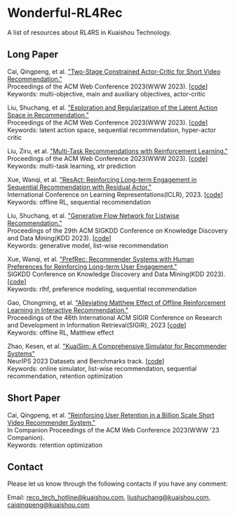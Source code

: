 # Wonderful-RL4Rec

A list of resources about RL4RS in Kuaishou Technology.

## Long Paper

Cai, Qingpeng, et al. 
["Two-Stage Constrained Actor-Critic for Short Video Recommendation."](https://arxiv.org/pdf/2302.01680.pdf) </br>
Proceedings of the ACM Web Conference 2023(WWW 2023).
\[[code](https://github.com/AIDefender/TSCAC)\] </br>
Keywords: multi-objective, main and auxiliary objectives, actor-critic

Liu, Shuchang, et al. ["Exploration and Regularization of the Latent Action Space in Recommendation."](https://arxiv.org/pdf/2302.03431.pdf) </br>
Proceedings of the ACM Web Conference 2023(WWW 2023). 
\[[code](https://github.com/CharlieMat/Hyper-Actor-Critic-for-Recommendation)\] </br>
Keywords: latent action space, sequential recommendation, hyper-actor critic

Liu, Ziru, et al. ["Multi-Task Recommendations with Reinforcement Learning."](https://arxiv.org/pdf/2302.03328.pdf) </br>
Proceedings of the ACM Web Conference 2023(WWW 2023). 
\[[code](https://github.com/Applied-Machine-Learning-Lab/RMTL)\] </br>
Keywords: multi-task learning, xtr prediction

Xue, Wanqi, et al. 
["ResAct: Reinforcing Long-term Engagement in Sequential Recommendation with Residual Actor."](https://arxiv.org/pdf/2206.02620.pdf) </br>
International Conference on Learning Representations(ICLR), 2023.
\[[code](https://www.dropbox.com/sh/btf0drgm99vmpfe/AADtkmOLZPQ0sTqmsA0f0APna?dl=0)\] </br>
Keywords: offline RL, sequential recommendation

Liu, Shuchang, et al. ["Generative Flow Network for Listwise Recommendation."](https://arxiv.org/pdf/2306.02239.pdf) </br>
Proceedings of the 29th ACM SIGKDD Conference on Knowledge Discovery and Data Mining(KDD 2023).
\[[code](https://github.com/CharlieMat/GFN4Rec)\] </br>
Keywords: generative model, list-wise recommendation

Xue, Wanqi, et al. 
["PrefRec: Recommender Systems with Human Preferences for Reinforcing Long-term User Engagement."](https://personal.ntu.edu.sg/boan/papers/KDD23_PrefRec.pdf) </br>
SIGKDD Conference on Knowledge Discovery and Data Mining(KDD 2023).
\[[code](https://www.dropbox.com/sh/hgsqg5fabnvmp26/AABF-2dvarI_bdyygYEt5aw7a?dl=0)\] </br>
Keywords: rlhf, preference modeling, sequential recommendation

Gao, Chongming, et al. 
["Alleviating Matthew Effect of Offline Reinforcement Learning in Interactive Recommendation."](https://arxiv.org/pdf/2307.04571.pdf) </br>
Proceedings of the 46th International ACM SIGIR Conference on Research and Development in Information Retrieval(SIGIR), 2023 
\[[code](https://github.com/chongminggao/DORL-codes)\] </br>
Keywords: offline RL, Matthew effect

Zhao, Kesen, et al.
["KuaiSim: A Comprehensive Simulator for Recommender Systems"](https://arxiv.org/pdf/2309.12645.pdf) </br>
NeurIPS 2023 Datasets and Benchmarks track. \[[code](https://github.com/CharlieMat/KRLBenchmark)\] </br>
Keywords: online simulator, list-wise recommendation, sequential recommendation, retention optimization


## Short Paper

Cai, Qingpeng, et al. ["Reinforcing User Retention in a Billion Scale Short Video Recommender System."](https://arxiv.org/pdf/2302.01724.pdf) </br>
In Companion Proceedings of the ACM Web Conference 2023(WWW '23 Companion). </br>
Keywords: retention optimization

## Contact

Please let us know through the following contacts if you have any comment:

Email: reco_tech_hotline@kuaishou.com, liushuchang@kuaishou.com, caiqingpeng@kuaishou.com
